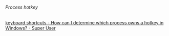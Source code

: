 ###### Process hotkey
[keyboard shortcuts - How can I determine which process owns a hotkey in Windows? - Super User](https://superuser.com/questions/11308/how-can-i-determine-which-process-owns-a-hotkey-in-windows)
